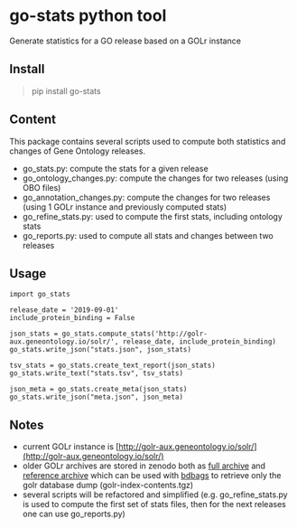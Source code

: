 # go-stats python tool

Generate statistics for a GO release based on a GOLr instance

## Install
> pip install go-stats

## Content
This package contains several scripts used to compute both statistics and changes of Gene Ontology releases.

* go_stats.py: compute the stats for a given release
* go_ontology_changes.py: compute the changes for two releases (using OBO files)
* go_annotation_changes.py: compute the changes for two releases (using 1 GOLr instance and previously computed stats)
* go_refine_stats.py: used to compute the first stats, including ontology stats
* go_reports.py: used to compute all stats and changes between two releases

## Usage
```
import go_stats

release_date = '2019-09-01'
include_protein_binding = False

json_stats = go_stats.compute_stats('http://golr-aux.geneontology.io/solr/', release_date, include_protein_binding)
go_stats.write_json("stats.json", json_stats)

tsv_stats = go_stats.create_text_report(json_stats)
go_stats.write_text("stats.tsv", tsv_stats)

json_meta = go_stats.create_meta(json_stats)
go_stats.write_json("meta.json", json_meta)
```


## Notes
* current GOLr instance is [http://golr-aux.geneontology.io/solr/](http://golr-aux.geneontology.io/solr/)
* older GOLr archives are stored in zenodo both as [full archive](https://zenodo.org/record/3267438#.XXN5spNKg4M) and [reference archive](https://zenodo.org/record/3267437#.XXN5spNKg4M) which can be used with [bdbags](https://geneontology.github.io/docs/tools-guide/#programmatic-download-bdbag) to retrieve only the golr database dump (golr-index-contents.tgz)
* several scripts will be refactored and simplified (e.g. go_refine_stats.py is used to compute the first set of stats files, then for the next releases one can use go_reports.py)